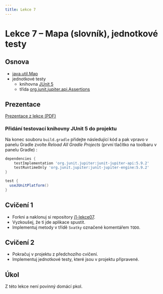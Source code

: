 ```yaml
---
title: Lekce 7
---
```

# Lekce 7 – Mapa (slovník), jednotkové testy

## Osnova
* [java.util.Map](https://docs.oracle.com/en/java/javase/17/docs/api/java.base/java/util/Map.html)
* jednotkové testy
  * knihovna [JUnit 5](https://junit.org/junit5/)
  * třída [org.junit.jupiter.api.Assertions](https://junit.org/junit5/docs/current/api/org.junit.jupiter.api/org/junit/jupiter/api/Assertions.html)

## Prezentace
[Prezentace z lekce (PDF)](prezentace/lekce07.pdf)

### Přidání testovací knihovny JUnit 5 do projektu
Na konec souboru `build.gradle` přidejte následující kód a pak vpravo v panelu Gradle zvolte *Reload All Gradle Projects* (první tlačítko na toolbaru v panelu Gradle) :
```groovy
dependencies {
    testImplementation 'org.junit.jupiter:junit-jupiter-api:5.9.2'
    testRuntimeOnly 'org.junit.jupiter:junit-jupiter-engine:5.9.2'
}

test {
  useJUnitPlatform()
}
```

## Cvičení 1
- Forkni a naklonuj si repository [j1-lekce07](https://github.com/FilipJirsak-Czechitas/j1-lekce07).
- Vyzkoušej, že ti jde aplikace spustit.
- Implementuj metody v třídě `Svatky` označené komentářem `TODO`.

## Cvičení 2
- Pokračuj v projektu z předchozího cvičení.
- Implementuj jednotkové testy, které jsou v projektu připravené.

## Úkol
Z této lekce není povinný domácí pkol.
